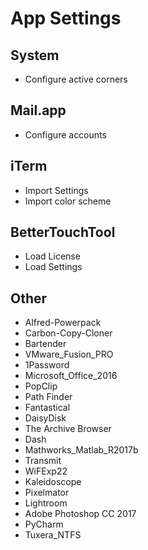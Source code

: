 App Settings
============

## System
* Configure active corners

## Mail.app
* Configure accounts

## iTerm
* Import Settings
* Import color scheme

## BetterTouchTool
* Load License
* Load Settings

## Other
* Alfred-Powerpack
* Carbon-Copy-Cloner
* Bartender
* VMware_Fusion_PRO
* 1Password
* Microsoft_Office_2016
* PopClip
* Path Finder
* Fantastical
* DaisyDisk
* The Archive Browser
* Dash
* Mathworks_Matlab_R2017b
* Transmit
* WiFExp22
* Kaleidoscope
* Pixelmator
* Lightroom
* Adobe Photoshop CC 2017
* PyCharm
* Tuxera_NTFS